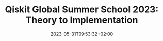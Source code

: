 ---
title: "Qiskit Global Summer School 2023: Theory to Implementation"
date: 2023-05-31T09:53:32+02:00
draft: false
startDate: 2023-07-17T15:00:00+02:00
endDate: 2023-07-28T20:00:00+02:00
location: "world wide"
host: "IBM Quantum"
link: "https://qiskit.org/events/summer-school-2023/"
---